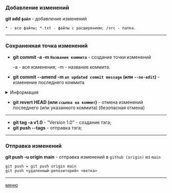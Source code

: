 ### Добавление изменений

**git add `файл`** - добавление изменений

    * - все файлы; *.txt - файлы с расширением; /src - папка.

---

### Сохраненная точка изменений

* **git commit -a -m `Название коммита`** - создание точки изменений 


    -a - все изменения; -m - название коммита.


* **git commit --amend -m `an updated commit message` (или `--no-edit`)** - изменение последнего коммита
<details>
<summary>Информация</summary>

1. исправление названия коммита в отсутствие проиндексированных файлов позволяет отредактировать комментарий **к последнему коммиту**.
2. позволяет добавить новые **проиндексированные** изменения в последний коммит (`--no-edit` - флаг, чтобы не менять название). 

:warning: **Не используйте `amend` для публичных коммитов**
</details>

* **git revert HEAD (или `ссылка на коммит`)** - отмена изменений последнего (или указанного коммита) (безопасная отмена)
---
* **git tag -a v1.0** - "Version 1.0" - создание тэга;
* **git push --tags** - отправка тэга;
---
### Отправка изменений
**git push -u origin main**  - отправка изменений в `github (origin)` из `main` 

    git push = git push origin main
    git push <удаленный-репозиторий> <ветка>
---
[меню](./README.md)